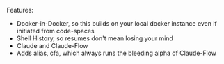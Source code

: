 Features:
- Docker-in-Docker, so this builds on your local docker instance even if initiated from code-spaces
- Shell History, so resumes don't mean losing your mind
- Claude and Claude-Flow
- Adds alias, cfa, which always runs the bleeding alpha of Claude-Flow
